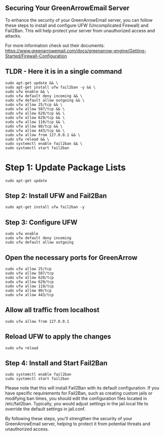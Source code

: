 ## Securing Your GreenArrowEmail Server

To enhance the security of your GreenArrowEmail server, you can follow these steps to install and configure UFW (Uncomplicated Firewall) and Fail2Ban. This will help protect your server from unauthorized access and attacks.

For more information check out their documents: https://www.greenarrowemail.com/docs/greenarrow-engine/Getting-Started/Firewall-Configuration

## TLDR - Here it is in a single command
```
sudo apt-get update && \
sudo apt-get install ufw fail2ban -y && \
sudo ufw enable && \
sudo ufw default deny incoming && \
sudo ufw default allow outgoing && \
sudo ufw allow 25/tcp && \
sudo ufw allow 587/tcp && \
sudo ufw allow 628/tcp && \
sudo ufw allow 629/tcp && \
sudo ufw allow 110/tcp && \
sudo ufw allow 80/tcp && \
sudo ufw allow 443/tcp && \
sudo ufw allow from 127.0.0.1 && \
sudo ufw reload && \
sudo systemctl enable fail2ban && \
sudo systemctl start fail2ban
```
# Step 1: Update Package Lists
```
sudo apt-get update
```

## Step 2: Install UFW and Fail2Ban
```
sudo apt-get install ufw fail2ban -y
```

## Step 3: Configure UFW
```
sudo ufw enable
sudo ufw default deny incoming
sudo ufw default allow outgoing
```

## Open the necessary ports for GreenArrow
```
sudo ufw allow 25/tcp
sudo ufw allow 587/tcp
sudo ufw allow 628/tcp
sudo ufw allow 629/tcp
sudo ufw allow 110/tcp
sudo ufw allow 80/tcp
sudo ufw allow 443/tcp
```
## Allow all traffic from localhost
```
sudo ufw allow from 127.0.0.1
```
## Reload UFW to apply the changes
```
sudo ufw reload
```
## Step 4: Install and Start Fail2Ban
```
sudo systemctl enable fail2ban
sudo systemctl start fail2ban
```

Please note that this will install Fail2Ban with its default configuration. If you have specific requirements for Fail2Ban, such as creating custom jails or modifying ban times, you should edit the configuration files located in /etc/fail2ban. Typically, you would adjust settings in the jail.local file to override the default settings in jail.conf.

By following these steps, you'll strengthen the security of your GreenArrowEmail server, helping to protect it from potential threats and unauthorized access.
